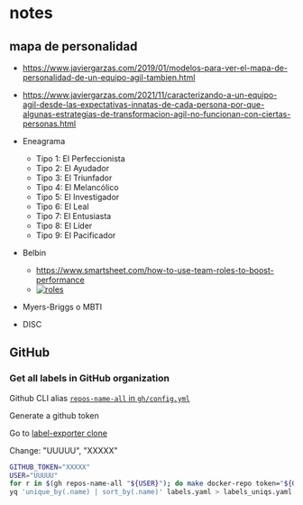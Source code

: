 # notes

## mapa de personalidad

- <https://www.javiergarzas.com/2019/01/modelos-para-ver-el-mapa-de-personalidad-de-un-equipo-agil-tambien.html>
- <https://www.javiergarzas.com/2021/11/caracterizando-a-un-equipo-agil-desde-las-expectativas-innatas-de-cada-persona-por-que-algunas-estrategias-de-transformacion-agil-no-funcionan-con-ciertas-personas.html>

- Eneagrama
  - Tipo 1: El Perfeccionista
  - Tipo 2: El Ayudador
  - Tipo 3: El Triunfador
  - Tipo 4: El Melancólico
  - Tipo 5: El Investigador
  - Tipo 6: El Leal
  - Tipo 7: El Entusiasta
  - Tipo 8: El Líder
  - Tipo 9: El Pacificador
- Belbin
  - <https://www.smartsheet.com/how-to-use-team-roles-to-boost-performance>
  - [![roles](https://www.smartsheet.com/sites/default/files/styles/1300px/public/IC-Belbins-roles-Game-of-Thrones.jpg?itok=MmJUaG1Y)](https://www.smartsheet.com/sites/default/files/styles/1300px/public/IC-Belbins-roles-Game-of-Thrones.jpg?itok=MmJUaG1Y)
- Myers-Briggs o MBTI
- DISC

## GitHub

### Get all labels in GitHub organization

Github CLI alias [`repos-name-all` in `gh/config.yml`](https://github.com/svg153/configLinux/blob/2272f292cc8c49ddf484d8955a8bbc7ae7a08d7c/.config/gh/config.yml#L22)

Generate a github token

Go to [label-exporter clone](https://github.com/svg153/label-exporter/)

Change: "UUUUU", "XXXXX"

```bash
GITHUB_TOKEN="XXXXX"
USER="UUUUU"
for r in $(gh repos-name-all "${USER}"); do make docker-repo token="${GITHUB_TOKEN}" org_label="${USER}" repo_label="${r}" >> labels.yaml; done
yq 'unique_by(.name) | sort_by(.name)' labels.yaml > labels_uniqs.yaml
```

